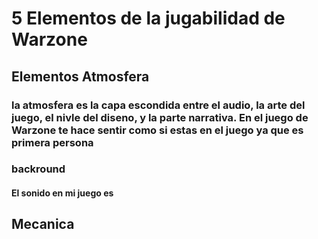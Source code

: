 # 5 Elementos de la jugabilidad de Warzone

## Elementos Atmosfera 
### la atmosfera es la capa escondida entre el audio, la arte del juego, el nivle del diseno, y la parte narrativa. En el juego de Warzone te hace sentir como si estas en el juego ya que es primera persona

### backround
#### El sonido en mi juego es

## Mecanica
### 
